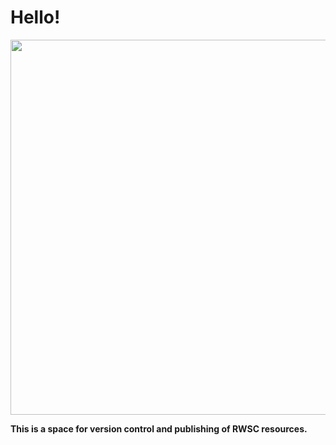 # Hello!

<img src="https://user-images.githubusercontent.com/26329107/207744259-2fc3fdef-15f8-4552-8b32-37c654211a81.png" align="center" width="600"/>

<p style="text-align: center;">

**This is a space for version control and publishing of RWSC resources.**

</p>

